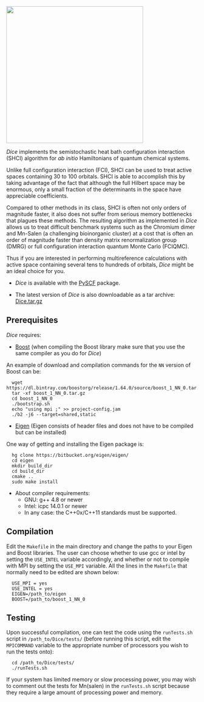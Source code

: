 <div><img src="https://github.com/sanshar/Dice/blob/master/docs/images/dice_lateral.png" height="360px"/></div>

*Dice* implements the semistochastic heat bath configuration interaction (SHCI) algorithm for *ab initio* Hamiltonians of quantum chemical systems.

Unlike full configuration interaction (FCI), SHCI can be used to treat active spaces containing 30 to 100 orbitals.
SHCI is able to accomplish this by taking advantage of the fact that although the full Hilbert space may be enormous,
only a small fraction of the determinants in the space have appreciable coefficients.

Compared to other methods in its class, SHCI is often not only orders of magnitude faster,
it also does not suffer from serious memory bottlenecks that plagues these methods.
The resulting algorithm as implemented in *Dice* allows us to treat difficult benchmark systems
such as the Chromium dimer and Mn-Salen (a challenging bioinorganic cluster) at a cost that is often
an order of magnitude faster than density matrix renormalization group (DMRG) or full configuration interaction quantum Monte Carlo (FCIQMC).

Thus if you are interested in performing multireference calculations with active space containing several tens to hundreds of orbitals,
*Dice* might be an ideal choice for you.


* *Dice* is available with the [PySCF](https://github.com/sunqm/pyscf/blob/master/README.md) package.

* The latest version of *Dice* is also downloadable as a tar archive: [Dice.tar.gz](images/Dice.tar.gz)

Prerequisites
------------

*Dice* requires:

* [Boost](http://www.boost.org/) (when compiling the Boost library make sure that you use the same compiler as you do for *Dice*)

An example of download and compilation commands for the `NN` version of Boost can be:

```
  wget https://dl.bintray.com/boostorg/release/1.64.0/source/boost_1_NN_0.tar.gz
  tar -xf boost_1_NN_0.tar.gz
  cd boost_1_NN_0
  ./bootstrap.sh
  echo "using mpi ;" >> project-config.jam
  ./b2 -j6 --target=shared,static
```


* [Eigen](http://eigen.tuxfamily.org/dox/) (Eigen consists of header files and does not have to be compiled but can be installed)

One way of getting and installing the Eigen package is:

```
  hg clone https://bitbucket.org/eigen/eigen/
  cd eigen
  mkdir build_dir
  cd build_dir
  cmake ..
  sudo make install
```

* About compiler requirements:
    - GNU: g++ 4.8 or newer
    - Intel: icpc 14.0.1 or newer
    - In any case: the C++0x/C++11 standards must be supported.


Compilation
-------

Edit the `Makefile` in the main directory and change the paths to your Eigen and Boost libraries.
The user can choose whether to use gcc or intel by setting the `USE_INTEL` variable accordingly,
and whether or not to compile with MPI by setting the `USE_MPI` variable.
All the lines in the `Makefile` that normally need to be edited are shown below:

```
  USE_MPI = yes
  USE_INTEL = yes
  EIGEN=/path_to/eigen
  BOOST=/path_to/boost_1_NN_0
```


Testing
-------

Upon successful compilation, one can test the code using the `runTests.sh` script in `/path_to/Dice/tests/`
(before running this script, edit the `MPICOMMAND` variable to the appropriate number of processors you wish to run the tests onto):

```
  cd /path_to/Dice/tests/
  ./runTests.sh
```


  If your system has limited memory or slow processing power, you may wish to comment out the tests for Mn(salen) in the `runTests.sh`
  script because they require a large amount of processing power and memory.

